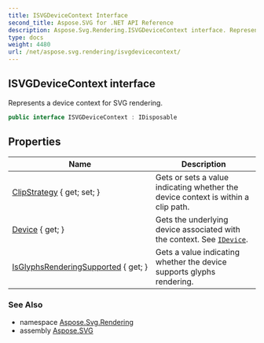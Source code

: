 ```yaml
---
title: ISVGDeviceContext Interface
second_title: Aspose.SVG for .NET API Reference
description: Aspose.Svg.Rendering.ISVGDeviceContext interface. Represents a device context for SVG rendering
type: docs
weight: 4480
url: /net/aspose.svg.rendering/isvgdevicecontext/
---
```

## ISVGDeviceContext interface

Represents a device context for SVG rendering.

```csharp
public interface ISVGDeviceContext : IDisposable
```

## Properties

| Name | Description |
| --- | --- |
| [ClipStrategy](../../aspose.svg.rendering/isvgdevicecontext/clipstrategy/) { get; set; } | Gets or sets a value indicating whether the device context is within a clip path. |
| [Device](../../aspose.svg.rendering/isvgdevicecontext/device/) { get; } | Gets the underlying device associated with the context. See [`IDevice`](../idevice/). |
| [IsGlyphsRenderingSupported](../../aspose.svg.rendering/isvgdevicecontext/isglyphsrenderingsupported/) { get; } | Gets a value indicating whether the device supports glyphs rendering. |

### See Also

* namespace [Aspose.Svg.Rendering](../../aspose.svg.rendering/)
* assembly [Aspose.SVG](../../)

